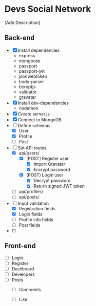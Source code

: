 <!-- prettier-ignore-start -->
# Devs Social Network

[Add Description]

## Back-end

* [x] Install dependencies
    * express
    * mongoose
    * passport
    * passport-jwt
    * jsonwebtoken
    * body-parser
    * bcryptjs
    * validator
    * gravatar
* [x] Install dev-dependencies
    * nodemon
* [x] Create server.js
* [x] Connect to MongoDB
* [ ] Define schemas
    * [x] User
    * [x] Profile
    * [ ] Post
* [ ] Set API routes
    * [x] api/users/
        * [x] [POST] Register user 
            * [x] Import Gravatar
            * [x] Encrypt password
        * [x] (POST) Login user 
            * [x] Decrypt password
            * [x] Return signed JWT token
    * [ ] api/profiles/
    * [ ] api/posts/
* [ ] Input validation
    * [x] Registration fields
    * [x] Login fields
    * [ ] Profile info fields
    * [ ] Post fields
* [ ] 

## Front-end

* [ ] Login
* [ ] Register
* [ ] Dashboard
* [ ] Developers
* [ ] Posts
    * [ ] Comments
    * [ ] Like



<!-- prettier-ignore-end -->

